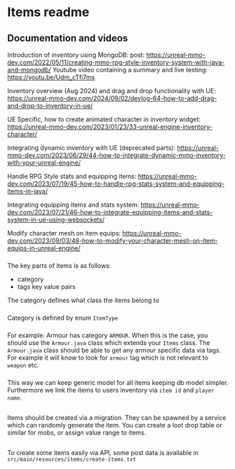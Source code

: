 # Items readme

## Documentation and videos

Introduction of inventory using MongoDB:
post: https://unreal-mmo-dev.com/2022/05/11/creating-mmo-rpg-style-inventory-system-with-java-and-mongodb/
Youtube video containing a summary and live testing:
https://youtu.be/Udm_cTfi7ms

Inventory overview (Aug 2024) and drag and drop functionality with UE:
https://unreal-mmo-dev.com/2024/09/02/devlog-64-how-to-add-drag-and-drop-to-inventory-in-ue/

UE Specific, how to create animated character in inventory widget: https://unreal-mmo-dev.com/2023/01/23/33-unreal-engine-inventory-character/

Integrating dynamic inventory with UE (deprecated parts): https://unreal-mmo-dev.com/2023/06/29/44-how-to-integrate-dynamic-mmo-inventory-with-your-unreal-engine/

Handle RPG Style stats and equipping items: https://unreal-mmo-dev.com/2023/07/19/45-how-to-handle-rpg-stats-system-and-equipping-items-in-java/

Integrating equipping items and stats system: https://unreal-mmo-dev.com/2023/07/21/46-how-to-integrate-equipping-items-and-stats-system-in-ue-using-websockets/

Modify character mesh on item equips: https://unreal-mmo-dev.com/2023/09/03/48-how-to-modify-your-character-mesh-on-item-equips-in-unreal-engine/

###
The key parts of items is as follows:
- category
- tags key value pairs

The category defines what class the items belong to
###
Category is defined by enum `ItemType`
###
For example: Armour has category `ARMOUR`. 
When this is the case, you should use the `Armour.java` class
which extends your `Items` class.
The `Armour.java` class should be able to get any armour specific 
data via tags. For example it will know to look for `armour` tag
which is not relevant to `weapon` etc.

###
This way we can keep generic model for all items keeping db model simpler.
Furthermore we link the items to users inventory via `item id` and `player name`.

##
Items should be created via a migration. 
They can be spawned by a service which can randomly generate the item.
You can create a loot drop table or similar for mobs, or assign value range to items.

## 
To create some items easily via API, some post data is available in `src/main/resources/items/create-items.txt`
